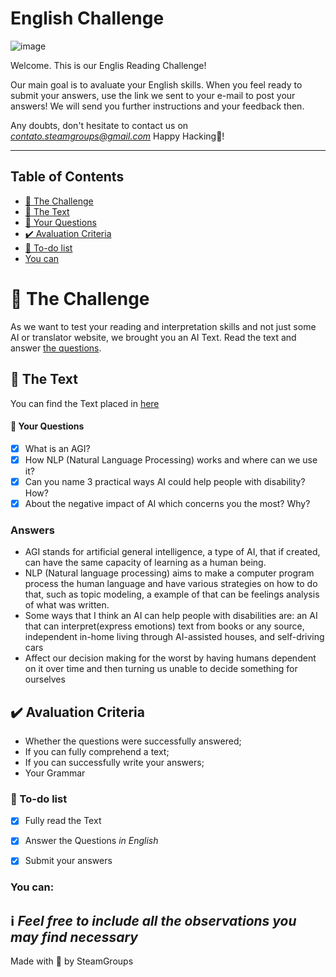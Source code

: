 # English Challenge

![image](https://images.pexels.com/photos/8386434/pexels-photo-8386434.jpeg?auto=compress&cs=tinysrgb&dpr=2&h=650&w=940)

Welcome. This is our Englis Reading Challenge!

Our main goal is to avaluate your English skills.
When you feel ready to submit your answers, use the link we sent to your e-mail to post your answers!
We will send you further instructions and your feedback then.

Any doubts, don't hesitate to contact us on *contato.steamgroups@gmail.com*
Happy Hacking💙!

<!-- > ⚠️ **Remember, your repository must be public, otherwise we won't be able to avaluate your answer** -->

---

## Table of Contents

- [🧠 The Challenge](#-the-challenge)
- [📖 The Text](#️-the-text)
- [🤟 Your Questions](#-your-questions)
- [✔️ Avaluation Criteria](#️-avaluation-criteria)
- [:notebook: To-do list](#notebook-to-do-list)
- [You can](#-you-can)

# 🧠 The Challenge

As we want to test your reading and interpretation skills and not just some AI or translator website, we brought you an AI Text. Read the text and answer [the questions](#-your-questions).

## 📖 The Text
You can find the Text placed in [here](https://www.ncbi.nlm.nih.gov/pmc/articles/PMC7605294/)

#### 🤟 Your Questions

- [x] What is an AGI?
- [x] How NLP (Natural Language Processing) works and where can we use it?
- [x] Can you name 3 practical ways AI could help people with disability? How?
- [x] About the negative impact of AI which concerns you the most? Why?

### Answers

- AGI stands for artificial general intelligence, a type of AI, that if created, can have the same capacity of learning as a human being.
- NLP (Natural language processing) aims to make a computer program process the human language and have various strategies on how to do that, such as topic modeling, a example of that can be feelings analysis of what was written.
- Some ways that I think an AI can help people with disabilities are: an AI that can interpret(express emotions) text from books or any source, independent in-home living through AI-assisted houses, and self-driving cars
- Affect our decision making for the worst by having humans dependent on it over time and then turning us unable to decide something for ourselves

## ✔️ Avaluation Criteria

- Whether the questions were successfully answered;
- If you can fully comprehend a text;
- If you can successfully write your answers;
- Your Grammar

### :notebook: To-do list

- [x] Fully read the Text
- [x] Answer the Questions *in English*
- [x] Submit your answers


### You can:
:information_source: _Feel free to include all the observations you may find necessary_
---

Made with 💙 by SteamGroups
